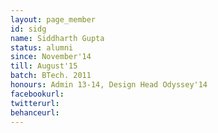 ```yaml
---
layout: page_member
id: sidg
name: Siddharth Gupta
status: alumni
since: November'14
till: August'15
batch: BTech. 2011
honours: Admin 13-14, Design Head Odyssey'14
facebookurl:
twitterurl:
behanceurl:
---
```

